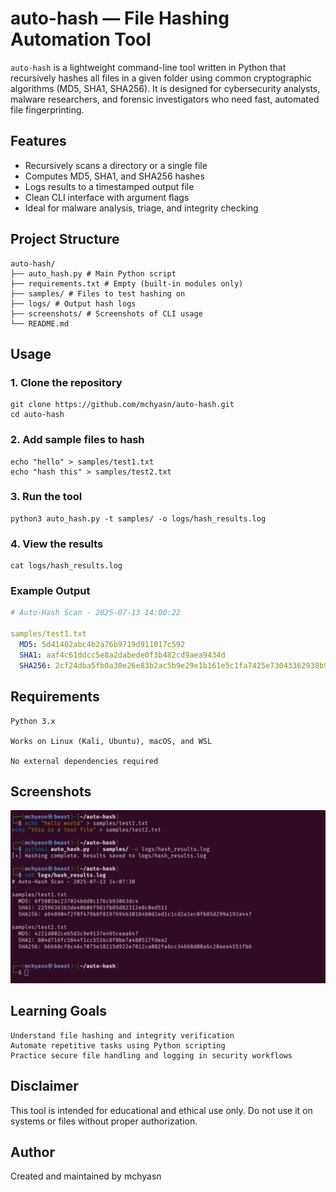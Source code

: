 # auto-hash — File Hashing Automation Tool

`auto-hash` is a lightweight command-line tool written in Python that recursively hashes all files in a given folder using common cryptographic algorithms (MD5, SHA1, SHA256). It is designed for cybersecurity analysts, malware researchers, and forensic investigators who need fast, automated file fingerprinting.

## Features

- Recursively scans a directory or a single file
- Computes MD5, SHA1, and SHA256 hashes
- Logs results to a timestamped output file
- Clean CLI interface with argument flags
- Ideal for malware analysis, triage, and integrity checking

## Project Structure
```
auto-hash/
├── auto_hash.py # Main Python script
├── requirements.txt # Empty (built-in modules only)
├── samples/ # Files to test hashing on
├── logs/ # Output hash logs
├── screenshots/ # Screenshots of CLI usage
└── README.md
```




## Usage

### 1. Clone the repository

```
git clone https://github.com/mchyasn/auto-hash.git
cd auto-hash
```

### 2. Add sample files to hash

```
echo "hello" > samples/test1.txt
echo "hash this" > samples/test2.txt
```

### 3. Run the tool

```
python3 auto_hash.py -t samples/ -o logs/hash_results.log
```

### 4. View the results

```
cat logs/hash_results.log
```

### Example Output

```yaml
# Auto-Hash Scan - 2025-07-13 14:00:22

samples/test1.txt
  MD5: 5d41402abc4b2a76b9719d911017c592
  SHA1: aaf4c61ddcc5e8a2dabede0f3b482cd9aea9434d
  SHA256: 2cf24dba5fb0a30e26e83b2ac5b9e29e1b161e5c1fa7425e73043362938b9824
```

## Requirements
```
Python 3.x

Works on Linux (Kali, Ubuntu), macOS, and WSL

No external dependencies required
```
## Screenshots

![Screenshot](https://raw.githubusercontent.com/mchyasn/cybersecurity-tools/main/05-Digital-Forensics-and-Incident-Response/auto-hash/screenshots/0.png)

## Learning Goals
```
Understand file hashing and integrity verification  
Automate repetitive tasks using Python scripting  
Practice secure file handling and logging in security workflows
```
## Disclaimer

This tool is intended for educational and ethical use only. Do not use it on systems or files without proper authorization.

## Author

Created and maintained by mchyasn

